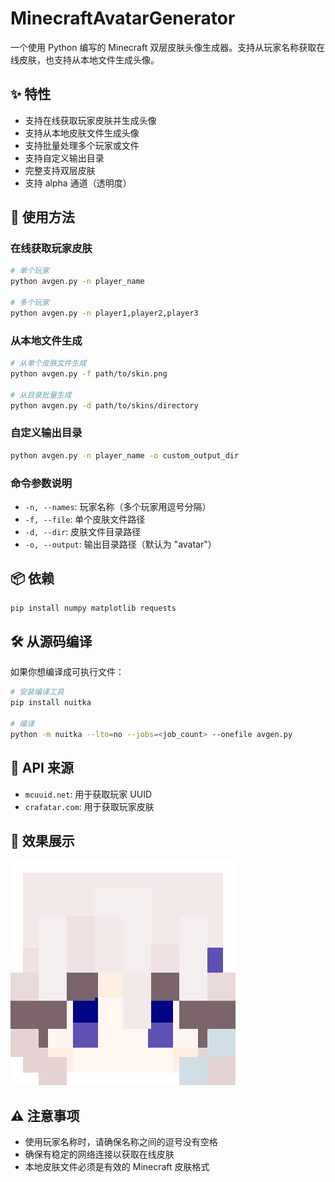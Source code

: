 # MinecraftAvatarGenerator

一个使用 Python 编写的 Minecraft 双层皮肤头像生成器。支持从玩家名称获取在线皮肤，也支持从本地文件生成头像。

## ✨ 特性

- 支持在线获取玩家皮肤并生成头像
- 支持从本地皮肤文件生成头像
- 支持批量处理多个玩家或文件
- 支持自定义输出目录
- 完整支持双层皮肤
- 支持 alpha 通道（透明度）

## 🚀 使用方法

### 在线获取玩家皮肤
```bash
# 单个玩家
python avgen.py -n player_name

# 多个玩家
python avgen.py -n player1,player2,player3
```

### 从本地文件生成
```bash
# 从单个皮肤文件生成
python avgen.py -f path/to/skin.png

# 从目录批量生成
python avgen.py -d path/to/skins/directory
```

### 自定义输出目录
```bash
python avgen.py -n player_name -o custom_output_dir
```

### 命令参数说明
- `-n, --names`: 玩家名称（多个玩家用逗号分隔）
- `-f, --file`: 单个皮肤文件路径
- `-d, --dir`: 皮肤文件目录路径
- `-o, --output`: 输出目录路径（默认为 "avatar"）

## 📦 依赖

```bash
pip install numpy matplotlib requests
```

## 🛠️ 从源码编译

如果你想编译成可执行文件：
```bash
# 安装编译工具
pip install nuitka

# 编译
python -m nuitka --lto=no --jobs=<job_count> --onefile avgen.py
```

## 🔗 API 来源

- `mcuuid.net`: 用于获取玩家 UUID
- `crafatar.com`: 用于获取玩家皮肤

## 📸 效果展示

![示例头像](skin2.png)

## ⚠️ 注意事项

- 使用玩家名称时，请确保名称之间的逗号没有空格
- 确保有稳定的网络连接以获取在线皮肤
- 本地皮肤文件必须是有效的 Minecraft 皮肤格式

